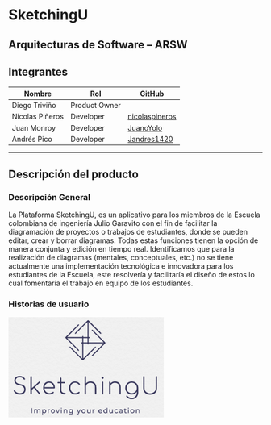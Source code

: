 # SketchingU
## Arquitecturas de Software – ARSW 
## Integrantes

|     Nombre    |     Rol         | GitHub       |
|--------------|------------- |------------- |
|Diego Triviño	|Product Owner    |
|Nicolas Piñeros |Developer   |[nicolaspineros](https://github.com/nicolaspineros )   |
|Juan Monroy |Developer   |[JuanoYolo](https://github.com/JuanoYolo)   |
|Andrés Pico|Developer   |[Jandres1420](https://github.com/Jandres1420)   |

--- 

## Descripción del producto

### __Descripción General__

La Plataforma SketchingU, es un aplicativo para los miembros de la Escuela colombiana de ingeniería Julio Garavito con el fin de facilitar la diagramación de proyectos o trabajos de estudiantes, donde se pueden editar, crear y borrar diagramas. Todas estas funciones tienen la opción de manera conjunta y edición en tiempo real. Identificamos que para la realización de diagramas (mentales, conceptuales, etc.) no se tiene actualmente una implementación tecnológica e innovadora para los estudiantes de la Escuela, este resolvería y facilitaría el diseño  de estos lo cual fomentaría el trabajo en equipo de los estudiantes.

### Historias de usuario
[![](https://github.com/2022-1-PROYARSW-LaTabernaDeMoe/SketchingU/blob/main/modelos/logo.png)](https://trello.com/b/7zcUvkV3/proyecto-arsw)
